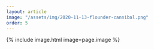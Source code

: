 ```yaml
---
layout: article
image: "/assets/img/2020-11-13-flounder-cannibal.png"
order: 5
---
```


{% include image.html image=page.image %}
